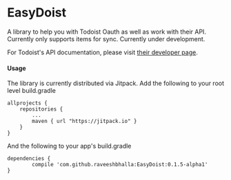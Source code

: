 # EasyDoist
A library to help you with Todoist Oauth as well as work with their API. Currently only supports items for sync. Currently under development.

For Todoist's API documentation, please visit [their developer page](https://developer.todoist.com).

#### Usage
The library is currently distributed via Jitpack. Add the following to your root level build.gradle
  
    allprojects {
		repositories {
			...
			maven { url "https://jitpack.io" }
		}
	}
	
And the following to your app's build.gradle

    dependencies {
	        compile 'com.github.raveeshbhalla:EasyDoist:0.1.5-alpha1'
	}
	    
